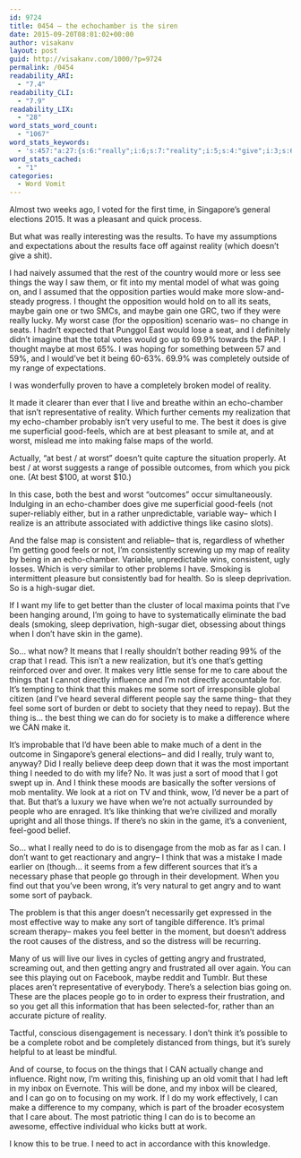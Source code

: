 ```yaml
---
id: 9724
title: 0454 – the echochamber is the siren
date: 2015-09-20T08:01:02+00:00
author: visakanv
layout: post
guid: http://visakanv.com/1000/?p=9724
permalink: /0454
readability_ARI:
  - "7.4"
readability_CLI:
  - "7.9"
readability_LIX:
  - "28"
word_stats_word_count:
  - "1067"
word_stats_keywords:
  - 's:457:"a:27:{s:6:"really";i:6;s:7:"reality";i:5;s:4:"give";i:3;s:6:"things";i:7;s:5:"going";i:3;s:10:"opposition";i:3;s:4:"make";i:6;s:5:"maybe";i:4;s:5:"worst";i:6;s:10:"completely";i:3;s:4:"echo";i:4;s:7:"chamber";i:4;s:4:"best";i:7;s:4:"good";i:4;s:5:"feels";i:3;s:8:"actually";i:3;s:4:"want";i:4;s:5:"makes";i:3;s:5:"think";i:5;s:4:"sort";i:5;s:6:"people";i:4;s:5:"thing";i:5;s:4:"feel";i:3;s:4:"need";i:3;s:10:"difference";i:3;s:5:"angry";i:4;s:4:"work";i:3;}";'
word_stats_cached:
  - "1"
categories:
  - Word Vomit
---
```

Almost two weeks ago, I voted for the first time, in Singapore&#8217;s general elections 2015. It was a pleasant and quick process.

But what was really interesting was the results. To have my assumptions and expectations about the results face off against reality (which doesn&#8217;t give a shit).

I had naively assumed that the rest of the country would more or less see things the way I saw them, or fit into my mental model of what was going on, and I assumed that the opposition parties would make more slow-and-steady progress. I thought the opposition would hold on to all its seats, maybe gain one or two SMCs, and maybe gain one GRC, two if they were really lucky. My worst case (for the opposition) scenario was– no change in seats. I hadn&#8217;t expected that Punggol East would lose a seat, and I definitely didn&#8217;t imagine that the total votes would go up to 69.9% towards the PAP. I thought maybe at most 65%. I was hoping for something between 57 and 59%, and I would&#8217;ve bet it being 60-63%. 69.9% was completely outside of my range of expectations.

I was wonderfully proven to have a completely broken model of reality.

It made it clearer than ever that I live and breathe within an echo-chamber that isn&#8217;t representative of reality. Which further cements my realization that my echo-chamber probably isn&#8217;t very useful to me. The best it does is give me superficial good-feels, which are at best pleasant to smile at, and at worst, mislead me into making false maps of the world.

Actually, &#8220;at best / at worst&#8221; doesn&#8217;t quite capture the situation properly. At best / at worst suggests a range of possible outcomes, from which you pick one. (At best $100, at worst $10.)

In this case, both the best and worst &#8220;outcomes&#8221; occur simultaneously. Indulging in an echo-chamber does give me superficial good-feels (not super-reliably either, but in a rather unpredictable, variable way– which I realize is an attribute associated with addictive things like casino slots).

And the false map is consistent and reliable– that is, regardless of whether I&#8217;m getting good feels or not, I&#8217;m consistently screwing up my map of reality by being in an echo-chamber. Variable, unpredictable wins, consistent, ugly losses. Which is very similar to other problems I have. Smoking is intermittent pleasure but consistently bad for health. So is sleep deprivation. So is a high-sugar diet.

If I want my life to get better than the cluster of local maxima points that I&#8217;ve been hanging around, I&#8217;m going to have to systematically eliminate the bad deals (smoking, sleep deprivation, high-sugar diet, obsessing about things when I don&#8217;t have skin in the game).

So&#8230; what now? It means that I really shouldn&#8217;t bother reading 99% of the crap that I read. This isn&#8217;t a new realization, but it&#8217;s one that&#8217;s getting reinforced over and over. It makes very little sense for me to care about the things that I cannot directly influence and I&#8217;m not directly accountable for. It&#8217;s tempting to think that this makes me some sort of irresponsible global citizen (and I&#8217;ve heard several different people say the same thing– that they feel some sort of burden or debt to society that they need to repay). But the thing is&#8230; the best thing we can do for society is to make a difference where we CAN make it.

It&#8217;s improbable that I&#8217;d have been able to make much of a dent in the outcome in Singapore&#8217;s general elections– and did I really, truly want to, anyway? Did I really believe deep deep down that it was the most important thing I needed to do with my life? No. It was just a sort of mood that I got swept up in. And I think these moods are basically the softer versions of mob mentality. We look at a riot on TV and think, wow, I&#8217;d never be a part of that. But that&#8217;s a luxury we have when we&#8217;re not actually surrounded by people who are enraged. It&#8217;s like thinking that we&#8217;re civilized and morally upright and all those things. If there&#8217;s no skin in the game, it&#8217;s a convenient, feel-good belief.

So&#8230; what I really need to do is to disengage from the mob as far as I can. I don&#8217;t want to get reactionary and angry– I think that was a mistake I made earlier on (though&#8230; it seems from a few different sources that it&#8217;s a necessary phase that people go through in their development. When you find out that you&#8217;ve been wrong, it&#8217;s very natural to get angry and to want some sort of payback.

The problem is that this anger doesn&#8217;t necessarily get expressed in the most effective way to make any sort of tangible difference. It&#8217;s primal scream therapy– makes you feel better in the moment, but doesn&#8217;t address the root causes of the distress, and so the distress will be recurring.

Many of us will live our lives in cycles of getting angry and frustrated, screaming out, and then getting angry and frustrated all over again. You can see this playing out on Facebook, maybe reddit and Tumblr. But these places aren&#8217;t representative of everybody. There&#8217;s a selection bias going on. These are the places people go to in order to express their frustration, and so you get all this information that has been selected-for, rather than an accurate picture of reality.

Tactful, conscious disengagement is necessary. I don&#8217;t think it&#8217;s possible to be a complete robot and be completely distanced from things, but it&#8217;s surely helpful to at least be mindful.

And of course, to focus on the things that I CAN actually change and influence. Right now, I&#8217;m writing this, finishing up an old vomit that I had left in my inbox on Evernote. This will be done, and my inbox will be cleared, and I can go on to focusing on my work. If I do my work effectively, I can make a difference to my company, which is part of the broader ecosystem that I care about. The most patriotic thing I can do is to become an awesome, effective individual who kicks butt at work.

I know this to be true. I need to act in accordance with this knowledge.